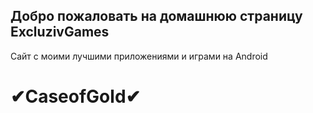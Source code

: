 ## Добро пожаловать на домашнюю страницу ExcluzivGames
Сайт с моими лучшими приложениями и играми на Android
# ✔CaseofGold✔

